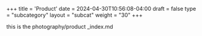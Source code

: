 +++
title = 'Product'
date = 2024-04-30T10:56:08-04:00
draft = false
type = "subcategory"
layout = "subcat"
weight = "30"
+++

this is the photography/product _index.md